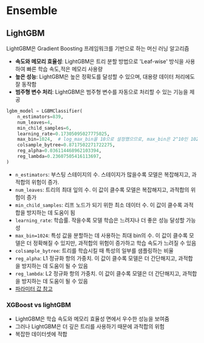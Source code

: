 # Ensemble
## LightGBM 

 LightGBM은 Gradient Boosting 프레임워크를 기반으로 하는 머신 러닝 알고리즘

- **속도와 메모리 효율성**: LightGBM은 트리 분할 방법으로 'Leaf-wise' 방식을 사용하여 빠른 학습 속도,적은 메모리 사용량
- **높은 성능**: LightGBM은 높은 정확도를 달성할 수 있으며, 대용량 데이터 처리에도 잘 동작함
- **범주형 변수 처리**: LightGBM은 범주형 변수를 자동으로 처리할 수 있는 기능을 제공

```python
lgbm_model = LGBMClassifier(
    n_estimators=839,
    num_leaves=4,
    min_child_samples=6,
    learning_rate=0.17305095027775025,
    max_bin=1024,  # log_max_bin을 10으로 설정했으므로, max_bin은 2^10인 1024가 됩니다.
    colsample_bytree=0.8717502271722275,
    reg_alpha=0.036114468962103394,
    reg_lambda=0.23607505416113697,
)
```

- `n_estimators`: 부스팅 스테이지의 수. 스테이지가 많을수록 모델은 복잡해지고, 과적합의 위험이 증가.
- `num_leaves`: 트리의 최대 잎의 수. 이 값이 클수록 모델은 복잡해지고, 과적합의 위험이 증가
- `min_child_samples`: 리프 노드가 되기 위한 최소 데이터 수. 이 값이 클수록 과적합을 방지하는 데 도움이 됨
- `learning_rate`: 학습률. 작을수록 모델 학습은 느려지나 더 좋은 성능 달성할 가능성
- `max_bin=1024`: 특성 값을 분할하는 데 사용하는 최대 bin의 수. 이 값이 클수록 모델은 더 정확해질 수 있지만, 과적합의 위험이 증가하고 학습 속도가 느려질 수 있음
- `colsample_bytree`: 트리를 학습시킬 때 특성의 일부를 샘플링하는 비율
- `reg_alpha`: L1 정규화 항의 가중치. 이 값이 클수록 모델은 더 간단해지고, 과적합을 방지하는 데 도움이 될 수 있음
- `reg_lambda`: L2 정규화 항의 가중치. 이 값이 클수록 모델은 더 간단해지고, 과적합을 방지하는 데 도움이 될 수 있음
- [파라미터 값 참고](https://www.kaggle.com/code/gauravduttakiit/fashion-mnist-classifier-flaml-micro-f1)
### XGBoost vs lightGBM
* LightGBM은 학습 속도와 메모리 효율성 면에서 우수한 성능을 보여줌
* 그러나 LightGBM은 더 깊은 트리를 사용하기 때문에 과적합의 위험
* 복잡한 데이터셋에 적합
